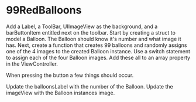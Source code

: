 # 99RedBalloons

Add a Label, a ToolBar, UIImageView as the background, and a barButtonItem entitled next on the toolbar.
Start by creating a struct to model a Balloon. The Balloon should know it's number and what image it has. Next, create a function that creates 99 balloons and randomly assigns one of the 4 images to the created Balloon instance. Use a switch statement to assign each of the four Balloon images. Add these all to an array property in the ViewController.

When pressing the button a few things should occur.

Update the balloonsLabel with the number of the Balloon.
Update the imageView with the Balloon instances image.

